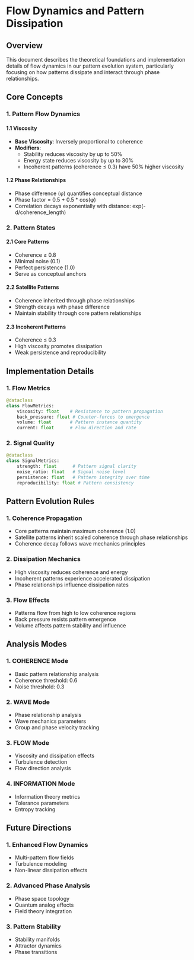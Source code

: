 # Flow Dynamics and Pattern Dissipation

## Overview

This document describes the theoretical foundations and implementation details of flow dynamics in our pattern evolution system, particularly focusing on how patterns dissipate and interact through phase relationships.

## Core Concepts

### 1. Pattern Flow Dynamics

#### 1.1 Viscosity
- **Base Viscosity**: Inversely proportional to coherence
- **Modifiers**:
  - Stability reduces viscosity by up to 50%
  - Energy state reduces viscosity by up to 30%
  - Incoherent patterns (coherence ≤ 0.3) have 50% higher viscosity

#### 1.2 Phase Relationships
- Phase difference (φ) quantifies conceptual distance
- Phase factor = 0.5 + 0.5 * cos(φ)
- Correlation decays exponentially with distance: exp(-d/coherence_length)

### 2. Pattern States

#### 2.1 Core Patterns
- Coherence ≥ 0.8
- Minimal noise (0.1)
- Perfect persistence (1.0)
- Serve as conceptual anchors

#### 2.2 Satellite Patterns
- Coherence inherited through phase relationships
- Strength decays with phase difference
- Maintain stability through core pattern relationships

#### 2.3 Incoherent Patterns
- Coherence ≤ 0.3
- High viscosity promotes dissipation
- Weak persistence and reproducibility

## Implementation Details

### 1. Flow Metrics

```python
@dataclass
class FlowMetrics:
    viscosity: float    # Resistance to pattern propagation
    back_pressure: float # Counter-forces to emergence
    volume: float       # Pattern instance quantity
    current: float      # Flow direction and rate
```

### 2. Signal Quality

```python
@dataclass
class SignalMetrics:
    strength: float      # Pattern signal clarity
    noise_ratio: float   # Signal noise level
    persistence: float   # Pattern integrity over time
    reproducibility: float # Pattern consistency
```

## Pattern Evolution Rules

### 1. Coherence Propagation
- Core patterns maintain maximum coherence (1.0)
- Satellite patterns inherit scaled coherence through phase relationships
- Coherence decay follows wave mechanics principles

### 2. Dissipation Mechanics
- High viscosity reduces coherence and energy
- Incoherent patterns experience accelerated dissipation
- Phase relationships influence dissipation rates

### 3. Flow Effects
- Patterns flow from high to low coherence regions
- Back pressure resists pattern emergence
- Volume affects pattern stability and influence

## Analysis Modes

### 1. COHERENCE Mode
- Basic pattern relationship analysis
- Coherence threshold: 0.6
- Noise threshold: 0.3

### 2. WAVE Mode
- Phase relationship analysis
- Wave mechanics parameters
- Group and phase velocity tracking

### 3. FLOW Mode
- Viscosity and dissipation effects
- Turbulence detection
- Flow direction analysis

### 4. INFORMATION Mode
- Information theory metrics
- Tolerance parameters
- Entropy tracking

## Future Directions

### 1. Enhanced Flow Dynamics
- Multi-pattern flow fields
- Turbulence modeling
- Non-linear dissipation effects

### 2. Advanced Phase Analysis
- Phase space topology
- Quantum analog effects
- Field theory integration

### 3. Pattern Stability
- Stability manifolds
- Attractor dynamics
- Phase transitions
